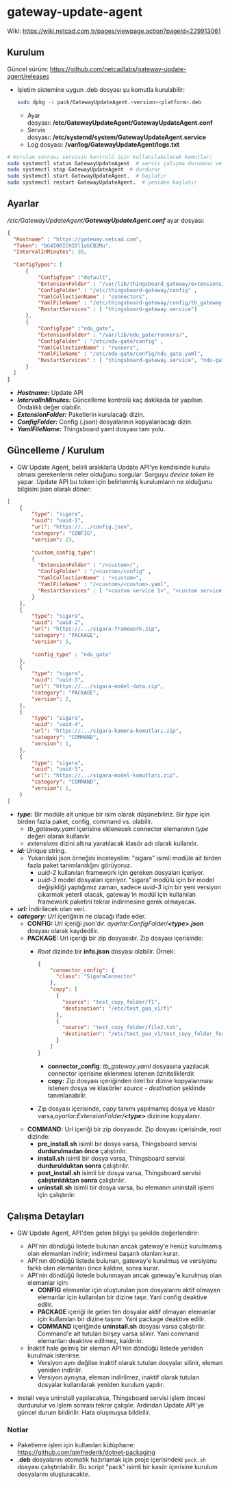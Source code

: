 # gateway-update-agent

Wiki: <https://wiki.netcad.com.tr/pages/viewpage.action?pageId=229913061>

## Kurulum

Güncel sürüm: <https://github.com/netcadlabs/gateway-update-agent/releases> 

* İşletim sistemine uygun .deb dosyası şu komutla kurulabilir:
  
  ```bash
  sudo dpkg -i pack/GatewayUpdateAgent.<version><platform>.deb
  ```
  
  * Ayar dosyası: **/etc/GatewayUpdateAgent/GatewayUpdateAgent.conf**
  * Servis dosyası: **/etc/systemd/system/GatewayUpdateAgent.service**
  * Log dosyası: **/var/log/GatewayUpdateAgent/logs.txt**

```bash
# Kurulum sonrası servisin kontrolü için kullanılabilecek komutlar:
sudo systemctl status GatewayUpdateAgent  # servis çalışma durumunu ve son logları gösterir
sudo systemctl stop GatewayUpdateAgent  # durdurur
sudo systemctl start GatewayUpdateAgent.  # başlatır
sudo systemctl restart GatewayUpdateAgent.  # yeniden başlatır
```

## Ayarlar

*/etc/GatewayUpdateAgent/**GatewayUpdateAgent.conf*** ayar dosyası:

```json
{
  "Hostname" : "https://gateway.netcad.com",
  "Token": "bG4IO6ICHIOl1obCB2Mu",
  "IntervalInMinutes": 30,
      
  "ConfigTypes": [
      {
          "ConfigType" :"default",
          "ExtensionFolder" : "/var/lib/thingsboard_gateway/extensions/",
          "ConfigFolder" : "/etc/thingsboard-gateway/config" ,
          "YamlCollectionName" : "connectors",
          "YamlFileName" : "/etc/thingsboard-gateway/config/tb_gateway.yaml",          
          "RestartServices" : [ "thingsboard-gateway.service"]          
      },    
      {
          "ConfigType" :"ndu_gate",
          "ExtensionFolder" : "/var/lib/ndu_gate/runners/",
          "ConfigFolder" : "/etc/ndu-gate/config" ,
          "YamlCollectionName" : "runners",
          "YamlFileName" : "/etc/ndu-gate/config/ndu_gate.yaml",          
          "RestartServices" : [ "thingsboard-gateway.service", "ndu-gate.service"]
      }
  ]
}
```

* ***Hostname:*** Update API
* ***IntervalInMinutes:*** Güncelleme kontrolü kaç dakikada bir yapılsın. Ondalıklı değer olabilir.
* ***ExtensionFolder:*** Paketlerin kurulacağı dizin.
* ***ConfigFolder:*** Config (.json) dosyalarının kopyalanacağı dizin.
* ***YamlFileName:*** Thingsboard yaml dosyası tam yolu.

## Güncelleme / Kurulum

* GW Update Agent, belirli aralıklarla Update API'ye kendisinde kurulu olması gerekenlerin neler olduğunu sorgular. Sorguyu *device token* ile yapar. Update API bu token için belirlenmiş kurulumların ne olduğunu bilgisini json olarak döner:

```json
[
    {
        "type": "sigara",
        "uuid": "uuid-1",
        "url": "https://.../config.json",
        "category": "CONFIG",
        "version": 23,
        
        "custom_config_type":
        {
          "ExtensionFolder" : "/<custom>/",
          "ConfigFolder" : "/<custom>/config" ,
          "YamlCollectionName" : "<custom>",
          "YamlFileName" : "/<custom>/<custom>.yaml",          
          "RestartServices" : [ "<custom service 1>", "<custom service 2>"]
        }
    },
    {
        "type": "sigara",
        "uuid": "uuid-2",
        "url": "https://.../sigara-framework.zip",
        "category": "PACKAGE",
        "version": 5,
        
        "config_type" : "ndu_gate"
    },
    {
        "type": "sigara",
        "uuid": "uuid-3",
        "url": "https://.../sigara-model-data.zip",
        "category": "PACKAGE",
        "version": 2,
    },
    {
        "type": "sigara",
        "uuid": "uuid-4",
        "url": "https://.../sigara-kamera-komutları.zip",
        "category": "COMMAND",
        "version": 1,
    },
    {
        "type": "sigara",
        "uuid": "uuid-5",
        "url": "https://.../sigara-model-komutları.zip",
        "category": "COMMAND",
        "version": 1,
    }
]
```

* ***type:*** Bir modüle ait unique bir isim olarak düşünebiliriz. Bir *type* için birden fazla paket, config, command vs. olabilir.
  * *tb_gateway.yaml* içerisine eklenecek connector elemanının *type* değeri olarak kullanılır.
  * *extensions* dizini altına yaratılacak klasör adı olarak kullanılır.
* ***id:*** Unique string.
  * Yukarıdaki json örneğini inceleyelim: "sigara" isimli modüle ait birden fazla paket tanımlandığını görüyoruz.
    * *uuid-2* kullanılan framework için gereken dosyaları içeriyor.
    * *uuid-3* model dosyaları içeriyor. "sigara" modülü için bir model değişikliği yaptığımız zaman, sadece *uuid-3* için bir yeni versiyon çıkarmak yeterli olacak, gateway'in modül için kullanılan framework paketini tekrar indirmesine gerek olmayacak.
* ***url:*** İndirilecek olan veri.
* ***category:*** *Url* içeriğinin ne olacağı ifade eder.
  * **CONFIG:** Url içeriği json'dır. *ayarlar:ConfigFolder/**\<type>.json*** dosyası olarak kaydedilir.
  * **PACKAGE:** Url içeriği bir zip dosyasıdır. Zip dosyası içerisinde:
    * *Root* dizinde bir **info.json** dosyası olabilir. Örnek:

      ```json
      {
          "connector_config": {
            "class": "SigaraConnector"
          },
          "copy": [
            {
              "source": "test_copy_folder/f1",
              "destination": "/etc/test_gua_v1/f1"
            },
            {
              "source": "test_copy_folder/file2.txt",
              "destination": "/etc/test_gua_v1/test_copy_folder_for_file2"
            }
          ]
      }
      ```

      * **connector_config**: *tb_gateway.yaml* dosyasına yazılacak connector içerisine eklenmesi istenen özniteliklerdir.
      * **copy:** Zip dosyası içeriğinden özel bir dizine kopyalanması istenen dosya ve klasörler *source - destination* şeklinde tanımlanabilir.
    * Zip dosyası içerisinde, *copy* tanımı yapılmamış dosya ve klasör varsa,*ayarlar:ExtensionFolder/**\<type>*** dizinine kopyalanır.  
  * **COMMAND:** Url içeriği bir zip dosyasıdır. Zip dosyası içerisinde, *root* dizinde:
    * **pre_install.sh** isimli bir dosya varsa, Thingsboard servisi **durdurulmadan önce** çalıştırılır.
    * **install.sh** isimli bir dosya varsa, Thingsboard servisi **durdurulduktan sonra** çalıştırılır.
    * **post_install.sh** isimli bir dosya varsa, Thingsboard servisi **çalıştırıldıktan sonra** çalıştırılır.
    * **uninstall.sh** isimli bir dosya varsa, bu elemanın uninstall işlemi için çalıştırılır.


## Çalışma Detayları

* GW Update Agent, API'den gelen bilgiyi şu şekilde değerlendirir:
  * API'nin döndüğü listede bulunan ancak gateway'e henüz kurulmamış olan elemanları indirir; indirmesi başarılı olanları kurar.
  * API'nın döndüğü listede bulunan, gateway'e kurulmuş ve versiyonu farklı olan elemanları önce kaldırır, sonra kurar.
  * API'nin döndüğü listede bulunmayan ancak gateway'e kurulmuş olan elemanlar için:
    * **CONFIG** elemanlar için oluşturulan json dosyalarını aktif olmayan elemanlar için kullanılan bir dizine taşır. Yani config deaktive edilir.
    * **PACKAGE** içeriği ile gelen tim dosyalar aktif olmayan elemanlar için kullanılan bir dizine taşınır. Yani package deaktive edilir.
    * **COMMAND** içeriğinde **uninstall.sh** dosyası varsa çalıştırılır. Command'e ait tutulan birşey varsa silinir. Yani command elemanları deaktive edilmez, kaldırılır.
  * İnaktif hale gelmiş bir eleman API'nin döndüğü listede yeniden kurulmak istenirse.
    * Versiyon aynı değilse inaktif olarak tutulan dosyalar silinir, eleman yeniden indirilir.
    * Versiyon aynıysa, eleman indirilmez, inaktif olarak tutulan dosyalar kullanılarak yeniden kurulum yapılır.

* Install veya uninstall yapılacaksa, Thingsboard servisi işlem öncesi durdurulur ve işlem sonrası tekrar çalışılır. Ardından Update API'ye güncel durum bildirilir. Hata oluşmuşsa bildirilir.
    
### Notlar

* Paketleme işleri için kullanılan kütüphane: <https://github.com/qmfrederik/dotnet-packaging>
* **.deb** dosyalarını otomatik hazırlamak için proje içerisindeki ```pack.sh``` dosyası çalıştırılabilir. Bu script "pack" isimli bir kasör içerisine kurulum dosyalarını oluşturacaktır.
